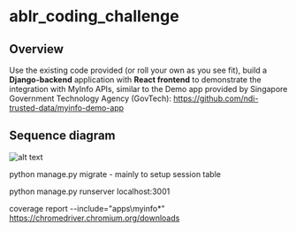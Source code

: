 # ablr_coding_challenge

## Overview

Use the existing code provided (or roll your own as you see fit), build a **Django-backend** application with
**React frontend** to demonstrate the integration with MyInfo APIs, similar to the Demo app provided by 
Singapore Government Technology Agency (GovTech): https://github.com/ndi-trusted-data/myinfo-demo-app

## Sequence diagram

![alt text](https://https://github.com/raymond-sunartio/ablr_coding_challenge/blob/master/flow.png?raw=true)

python manage.py migrate - mainly to setup session table

python manage.py runserver localhost:3001

coverage report --include="apps\myinfo\*"
https://chromedriver.chromium.org/downloads
